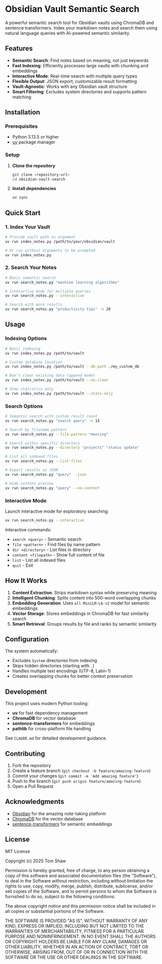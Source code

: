 # Obsidian Vault Semantic Search

A powerful semantic search tool for Obsidian vaults using ChromaDB and sentence transformers. Index your markdown notes and search them using natural language queries with AI-powered semantic similarity.

## Features

- **Semantic Search**: Find notes based on meaning, not just keywords
- **Fast Indexing**: Efficiently processes large vaults with chunking and embeddings
- **Interactive Mode**: Real-time search with multiple query types
- **Flexible Output**: JSON export, customizable result formatting
- **Vault-Agnostic**: Works with any Obsidian vault structure
- **Smart Filtering**: Excludes system directories and supports pattern matching

## Installation

### Prerequisites

- Python 3.13.5 or higher
- [uv](https://docs.astral.sh/uv/) package manager

### Setup

1. **Clone the repository**
   ```bash
   git clone <repository-url>
   cd obsidian-vault-search
   ```

2. **Install dependencies**
   ```bash
   uv sync
   ```

## Quick Start

### 1. Index Your Vault

```bash
# Provide vault path as argument
uv run index_notes.py /path/to/your/obsidian/vault

# Or run without arguments to be prompted
uv run index_notes.py
```

### 2. Search Your Notes

```bash
# Basic semantic search
uv run search_notes.py "machine learning algorithms"

# Interactive mode for multiple queries
uv run search_notes.py --interactive

# Search with more results
uv run search_notes.py "productivity tips" -n 20
```

## Usage

### Indexing Options

```bash
# Basic indexing
uv run index_notes.py /path/to/vault

# Custom database location
uv run index_notes.py /path/to/vault --db-path ./my_custom_db

# Don't clear existing data (append mode)
uv run index_notes.py /path/to/vault --no-clear

# Show statistics only
uv run index_notes.py /path/to/vault --stats-only
```

### Search Options

```bash
# Semantic search with custom result count
uv run search_notes.py "search query" -n 15

# Search by filename pattern
uv run search_notes.py --file-pattern "meeting"

# Search within specific directory
uv run search_notes.py --directory "projects" "status update"

# List all indexed files
uv run search_notes.py --list-files

# Export results as JSON
uv run search_notes.py "query" --json

# Hide content preview
uv run search_notes.py "query" --no-content
```

### Interactive Mode

Launch interactive mode for exploratory searching:

```bash
uv run search_notes.py --interactive
```

Interactive commands:
- `search <query>` - Semantic search
- `file <pattern>` - Find files by name pattern  
- `dir <directory>` - List files in directory
- `content <filepath>` - Show full content of file
- `list` - List all indexed files
- `quit` - Exit

## How It Works

1. **Content Extraction**: Strips markdown syntax while preserving meaning
2. **Intelligent Chunking**: Splits content into 500-word overlapping chunks
3. **Embedding Generation**: Uses `all-MiniLM-L6-v2` model for semantic embeddings
4. **Vector Storage**: Stores embeddings in ChromaDB for fast similarity search
5. **Smart Retrieval**: Groups results by file and ranks by semantic similarity

## Configuration

The system automatically:
- Excludes `System` directories from indexing
- Skips hidden directories (starting with `.`)
- Handles multiple text encodings (UTF-8, Latin-1)
- Creates overlapping chunks for better context preservation

## Development

This project uses modern Python tooling:

- **uv** for fast dependency management
- **ChromaDB** for vector database
- **sentence-transformers** for embeddings
- **pathlib** for cross-platform file handling

See `CLAUDE.md` for detailed development guidance.

## Contributing

1. Fork the repository
2. Create a feature branch (`git checkout -b feature/amazing-feature`)
3. Commit your changes (`git commit -m 'Add amazing feature'`)
4. Push to the branch (`git push origin feature/amazing-feature`)
5. Open a Pull Request

## Acknowledgments

- [Obsidian](https://obsidian.md/) for the amazing note-taking platform
- [ChromaDB](https://www.trychroma.com/) for the vector database
- [sentence-transformers](https://www.sbert.net/) for semantic embeddings

## License

MIT License

Copyright (c) 2025 Tom Shaw

Permission is hereby granted, free of charge, to any person obtaining a copy
of this software and associated documentation files (the "Software"), to deal
in the Software without restriction, including without limitation the rights
to use, copy, modify, merge, publish, distribute, sublicense, and/or sell
copies of the Software, and to permit persons to whom the Software is
furnished to do so, subject to the following conditions:

The above copyright notice and this permission notice shall be included in all
copies or substantial portions of the Software.

THE SOFTWARE IS PROVIDED "AS IS", WITHOUT WARRANTY OF ANY KIND, EXPRESS OR
IMPLIED, INCLUDING BUT NOT LIMITED TO THE WARRANTIES OF MERCHANTABILITY,
FITNESS FOR A PARTICULAR PURPOSE AND NONINFRINGEMENT. IN NO EVENT SHALL THE
AUTHORS OR COPYRIGHT HOLDERS BE LIABLE FOR ANY CLAIM, DAMAGES OR OTHER
LIABILITY, WHETHER IN AN ACTION OF CONTRACT, TORT OR OTHERWISE, ARISING FROM,
OUT OF OR IN CONNECTION WITH THE SOFTWARE OR THE USE OR OTHER DEALINGS IN THE
SOFTWARE.